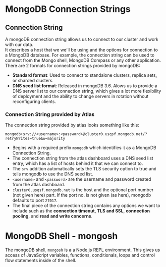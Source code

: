 # MongoDB Connection Strings

## Connection String

A mongoDB connection string allows us to connect to our cluster and work with our data.
<br>
It describes a host that we we'll be using and the options for connection to a MongoDB database. For example, the connection string can be used to connect from the Mongo shell, MongoDB Compass or any other application.
There are 2 formats for connection strings provided by mongoDB:

-   **Standard format**: Used to connect to standalone clusters, replica sets, or sharded clusters.
-   **DNS seed list format**: Released in mongoDB 3.6. Alows us to provide a DNS server list to our connection string, which gives a lot more flexibility of deployment and the ability to change servers in rotation without reconfiguring clients.

### Connection String provided by Atlas

The connection string provided by atlas looks something like this:

```
mongodb+srv://<username>:<password>@cluster0.usqsf.mongodb.net/?retryWrites=true&w=majority
```

-   Begins with a required prefix `mongodb` which identifies it as a MongoDB Connection String.
-   The connection string from the atlas dashboard uses a DNS seed list entry, which has a list of hosts behind it that we can connect to.
-   The `srv` addition automatically sets the TLS security option to true and tells mongodb to use the DNS seed list.
-   `<username>` and `<password>` are the username and password created from the atlas dashboard.
-   `cluster0.usqsf.mongodb.net` is the host and the optional port number (not given here) part. If the port no. is not given (as here), mongodb defaults to port `27017`.
-   The final piece of the connection string contains any options we want to include such as the **connection timeout**, **TLS and SSL**, **connection pooling**, and **read and write concerns**.

# MongoDB Shell - mongosh

The mongoDB shell, `mongosh` is a a Node.js REPL environment. This gives us access of JavaScript variables, functions, conditionals, loops and control flow statements inside of the shell.
